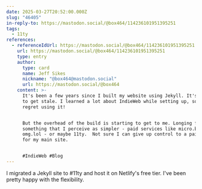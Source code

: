 ```yaml
---
date: 2025-03-27T20:52:00.000Z
slug: "46405"
in-reply-to: https://mastodon.social/@box464/114236101951395251
tags:
  - 11ty
references:
  - referenceIdUrl: https://mastodon.social/@box464/114236101951395251
    url: https://mastodon.social/@box464/114236101951395251
    type: entry
    author:
      type: card
      name: Jeff Sikes
      nickname: "@box464@mastodon.social"
      url: https://mastodon.social/@box464
    content: >-
      It's been a few years since I built my website using Jekyll. It's starting
      to get stale. I learned a lot about IndieWeb while setting up, so I don't
      regret using it! 


      But the overhead of the build is starting to get to me. Longing for
      something that I perceive as simpler - paid services like micro.blog or
      omg.lol - or maybe 11ty.  Not sure I can give up control to a paid service
      for my main site.


      #IndieWeb #Blog
---
```


I migrated a Jekyll site to #11ty and host it on Netlify's free tier. I've been pretty happy with the flexibility. 

